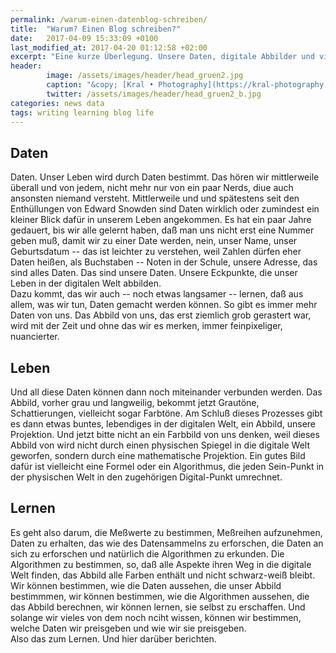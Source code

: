 ```yaml
---
permalink: /warum-einen-datenblog-schreiben/
title:  "Warum? Einen Blog schreiben?"
date:   2017-04-09 15:33:09 +0100
last_modified_at: 2017-04-20 01:12:58 +02:00 
excerpt: "Eine kurze Überlegung. Unsere Daten, digitale Abbilder und viel zu lernen. Und hier darüber schreiben."
header:
        image: /assets/images/header/head_gruen2.jpg
        caption: "&copy; [Kral • Photography](https://kral-photography.com)"
        twitter: /assets/images/header/head_gruen2_b.jpg
categories: news data
tags: writing learning blog life
---
```


## Daten

Daten. Unser Leben wird durch Daten bestimmt. Das hören wir mittlerweile überall und von jedem, nicht mehr nur von ein paar Nerds, diue auch ansonsten niemand versteht. Mittlerweile und und spätestens seit den Enthüllungen von Edward Snowden sind Daten wirklich oder zumindest ein kleiner Blick dafür in unserem Leben angekommen. Es hat ein paar Jahre gedauert, bis wir alle gelernt haben, daß man uns nicht erst eine Nummer geben muß, damit wir zu einer Date werden, nein, unser Name, unser Geburtsdatum -- das ist leichter zu verstehen, weil Zahlen dürfen eher Daten heißen, als Buchstaben -- Noten in der Schule, unsere Adresse, das sind alles Daten. Das sind unsere Daten. Unsere Eckpunkte, die unser Leben in der digitalen Welt abbilden.   
Dazu kommt, das wir auch -- noch etwas langsamer -- lernen, daß aus allem, was wir tun, Daten gemacht werden können. So gibt es immer mehr Daten von uns. Das Abbild von uns, das erst ziemlich grob gerastert war, wird mit der Zeit und ohne das wir es merken, immer feinpixeliger, nuancierter.

## Leben

Und all diese Daten können dann noch miteinander verbunden werden. Das Abbild, vorher grau und langweilig, bekommt jetzt Grautöne, Schattierungen, vielleicht sogar Farbtöne. Am Schluß dieses Prozesses gibt es dann etwas buntes, lebendiges in der digitalen Welt, ein Abbild, unsere Projektion. Und jetzt bitte nicht an ein Farbbild von uns denken, weil dieses Abbild von wird nicht durch einen physischen Spiegel in die digitale Welt geworfen, sondern durch eine mathematische Projektion. Ein gutes Bild dafür ist vielleicht eine Formel oder ein Algorithmus, die jeden Sein-Punkt in der physischen Welt in den zugehörigen Digital-Punkt umrechnet.

## Lernen

Es geht also darum, die Meßwerte zu bestimmen, Meßreihen aufzunehmen, Daten zu erhalten, das wie des Datensammelns zu erforschen, die Daten an sich zu erforschen und natürlich die Algorithmen zu erkunden. Die Algorithmen zu bestimmen, so, daß alle Aspekte ihren Weg in die digitale Welt finden, das Abbild alle Farben enthält und nicht schwarz-weiß bleibt.   
Wir können bestimmen, wie die Daten aussehen, die unser Abbild bestimmmen, wir können bestimmen, wie die Algorithmen aussehen, die das Abbild berechnen, wir können lernen, sie selbst zu erschaffen. Und solange wir vieles von dem noch nciht wissen, können wir bestimmen, welche Daten wir preisgeben und wie wir sie preisgeben.   
Also das zum Lernen. Und hier darüber berichten.

